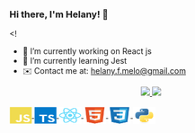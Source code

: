 ### Hi there, I'm Helany! 👋

<!

- 🔭 I’m currently working on React js 
- 🌱 I’m currently learning Jest
- ✉️ Contact me at: helany.f.melo@gmail.com
<div align="center">
  <a href="https://github.com/helanymelo">
  <img height="180em" src="https://github-readme-stats.vercel.app/api?username=helanymelo&show_icons=true&theme=dracula&include_all_commits=true&count_private=true"/>
  <img height="181em" src="https://github-readme-stats.vercel.app/api/top-langs/?username=helanymelo&layout=compact&langs_count=7&theme=dracula"/>
</div>
  
  <div style="display: inline_block"><br>
      <img align="center" alt="Helany-Js" height="30" width="40" src="https://raw.githubusercontent.com/devicons/devicon/master/icons/javascript/javascript-plain.svg">
      <img align="center" alt="Helny-Ts" height="30" width="40" src="https://raw.githubusercontent.com/devicons/devicon/master/icons/typescript/typescript-plain.svg">
      <img align="center" alt="Helny-React" height="30" width="40" src="https://raw.githubusercontent.com/devicons/devicon/master/icons/react/react-original.svg">
      <img align="center" alt="Helany-HTML" height="30" width="40" src="https://raw.githubusercontent.com/devicons/devicon/master/icons/html5/html5-original.svg">
      <img align="center" alt="Helany-CSS" height="30" width="40" src="https://raw.githubusercontent.com/devicons/devicon/master/icons/css3/css3-original.svg">
      <img align="center" alt="Helany-Python" height="30" width="40" src="https://raw.githubusercontent.com/devicons/devicon/master/icons/python/python-original.svg">

</div>

